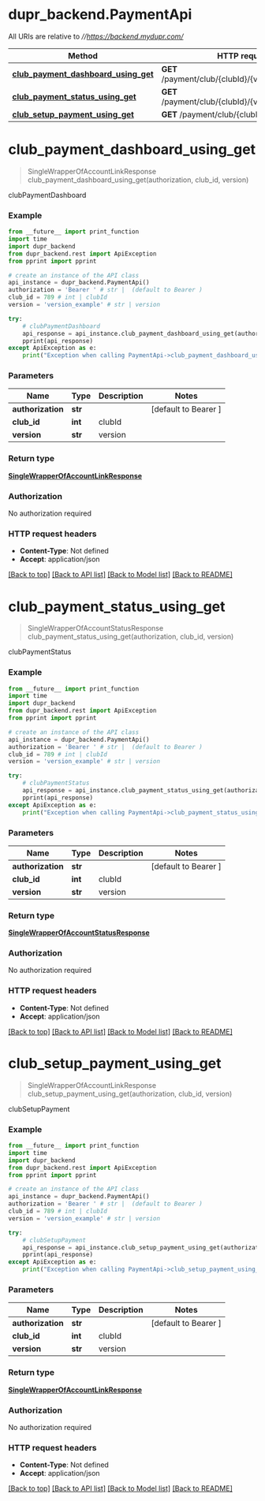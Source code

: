 # dupr_backend.PaymentApi

All URIs are relative to *//https://backend.mydupr.com/*

Method | HTTP request | Description
------------- | ------------- | -------------
[**club_payment_dashboard_using_get**](PaymentApi.md#club_payment_dashboard_using_get) | **GET** /payment/club/{clubId}/{version}/dashboard | clubPaymentDashboard
[**club_payment_status_using_get**](PaymentApi.md#club_payment_status_using_get) | **GET** /payment/club/{clubId}/{version}/status | clubPaymentStatus
[**club_setup_payment_using_get**](PaymentApi.md#club_setup_payment_using_get) | **GET** /payment/club/{clubId}/{version}/setup | clubSetupPayment

# **club_payment_dashboard_using_get**
> SingleWrapperOfAccountLinkResponse club_payment_dashboard_using_get(authorization, club_id, version)

clubPaymentDashboard

### Example
```python
from __future__ import print_function
import time
import dupr_backend
from dupr_backend.rest import ApiException
from pprint import pprint

# create an instance of the API class
api_instance = dupr_backend.PaymentApi()
authorization = 'Bearer ' # str |  (default to Bearer )
club_id = 789 # int | clubId
version = 'version_example' # str | version

try:
    # clubPaymentDashboard
    api_response = api_instance.club_payment_dashboard_using_get(authorization, club_id, version)
    pprint(api_response)
except ApiException as e:
    print("Exception when calling PaymentApi->club_payment_dashboard_using_get: %s\n" % e)
```

### Parameters

Name | Type | Description  | Notes
------------- | ------------- | ------------- | -------------
 **authorization** | **str**|  | [default to Bearer ]
 **club_id** | **int**| clubId | 
 **version** | **str**| version | 

### Return type

[**SingleWrapperOfAccountLinkResponse**](SingleWrapperOfAccountLinkResponse.md)

### Authorization

No authorization required

### HTTP request headers

 - **Content-Type**: Not defined
 - **Accept**: application/json

[[Back to top]](#) [[Back to API list]](../README.md#documentation-for-api-endpoints) [[Back to Model list]](../README.md#documentation-for-models) [[Back to README]](../README.md)

# **club_payment_status_using_get**
> SingleWrapperOfAccountStatusResponse club_payment_status_using_get(authorization, club_id, version)

clubPaymentStatus

### Example
```python
from __future__ import print_function
import time
import dupr_backend
from dupr_backend.rest import ApiException
from pprint import pprint

# create an instance of the API class
api_instance = dupr_backend.PaymentApi()
authorization = 'Bearer ' # str |  (default to Bearer )
club_id = 789 # int | clubId
version = 'version_example' # str | version

try:
    # clubPaymentStatus
    api_response = api_instance.club_payment_status_using_get(authorization, club_id, version)
    pprint(api_response)
except ApiException as e:
    print("Exception when calling PaymentApi->club_payment_status_using_get: %s\n" % e)
```

### Parameters

Name | Type | Description  | Notes
------------- | ------------- | ------------- | -------------
 **authorization** | **str**|  | [default to Bearer ]
 **club_id** | **int**| clubId | 
 **version** | **str**| version | 

### Return type

[**SingleWrapperOfAccountStatusResponse**](SingleWrapperOfAccountStatusResponse.md)

### Authorization

No authorization required

### HTTP request headers

 - **Content-Type**: Not defined
 - **Accept**: application/json

[[Back to top]](#) [[Back to API list]](../README.md#documentation-for-api-endpoints) [[Back to Model list]](../README.md#documentation-for-models) [[Back to README]](../README.md)

# **club_setup_payment_using_get**
> SingleWrapperOfAccountLinkResponse club_setup_payment_using_get(authorization, club_id, version)

clubSetupPayment

### Example
```python
from __future__ import print_function
import time
import dupr_backend
from dupr_backend.rest import ApiException
from pprint import pprint

# create an instance of the API class
api_instance = dupr_backend.PaymentApi()
authorization = 'Bearer ' # str |  (default to Bearer )
club_id = 789 # int | clubId
version = 'version_example' # str | version

try:
    # clubSetupPayment
    api_response = api_instance.club_setup_payment_using_get(authorization, club_id, version)
    pprint(api_response)
except ApiException as e:
    print("Exception when calling PaymentApi->club_setup_payment_using_get: %s\n" % e)
```

### Parameters

Name | Type | Description  | Notes
------------- | ------------- | ------------- | -------------
 **authorization** | **str**|  | [default to Bearer ]
 **club_id** | **int**| clubId | 
 **version** | **str**| version | 

### Return type

[**SingleWrapperOfAccountLinkResponse**](SingleWrapperOfAccountLinkResponse.md)

### Authorization

No authorization required

### HTTP request headers

 - **Content-Type**: Not defined
 - **Accept**: application/json

[[Back to top]](#) [[Back to API list]](../README.md#documentation-for-api-endpoints) [[Back to Model list]](../README.md#documentation-for-models) [[Back to README]](../README.md)

